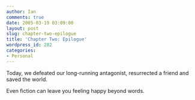 ```yaml
---
author: Ian
comments: true
date: 2005-03-19 03:09:00
layout: post
slug: chapter-two-epilogue
title: 'Chapter Two: Epilogue'
wordpress_id: 282
categories:
- Personal
---
```


Today, we defeated our long-running antagonist, resurrected a friend and saved the world.  

Even fiction can leave you feeling happy beyond words.
